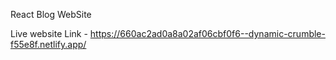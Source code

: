 React Blog WebSite

Live website Link - https://660ac2ad0a8a02af06cbf0f6--dynamic-crumble-f55e8f.netlify.app/
